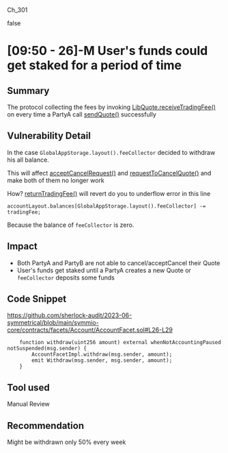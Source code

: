 Ch_301

false

# [09:50 - 26]-M  User's funds could get staked for a period of time

## Summary
The protocol collecting the fees by invoking [LibQuote.receiveTradingFee()](https://github.com/sherlock-audit/2023-06-symmetrical/blob/main/symmio-core/contracts/facets/PartyA/PartyAFacetImpl.sol#L119) on every time a PartyA call [sendQuote()](https://github.com/sherlock-audit/2023-06-symmetrical/blob/main/symmio-core/contracts/facets/PartyA/PartyAFacetImpl.sol#L21C14-L120) successfully 

## Vulnerability Detail
In the case `GlobalAppStorage.layout().feeCollector` decided to withdraw his all balance.

This will affect [acceptCancelRequest()](https://github.com/sherlock-audit/2023-06-symmetrical/blob/main/symmio-core/contracts/facets/PartyB/PartyBFacetImpl.sol#L70) and [requestToCancelQuote()](https://github.com/sherlock-audit/2023-06-symmetrical/blob/main/symmio-core/contracts/facets/PartyA/PartyAFacetImpl.sol#L136) and make both of them no longer work

How?
[returnTradingFee()](https://github.com/sherlock-audit/2023-06-symmetrical/blob/main/symmio-core/contracts/libraries/LibQuote.sol#L135-L140) will revert do you to underflow error in this line 
```solidity
accountLayout.balances[GlobalAppStorage.layout().feeCollector] -= tradingFee;
```
Because the balance of `feeCollector` is zero.

## Impact
- Both PartyA and PartyB are not able to cancel/acceptCancel their Quote 
- User's funds get staked until a PartyA creates a new Quote or `feeCollector` deposits some funds  

## Code Snippet
https://github.com/sherlock-audit/2023-06-symmetrical/blob/main/symmio-core/contracts/facets/Account/AccountFacet.sol#L26-L29
```solidity
    function withdraw(uint256 amount) external whenNotAccountingPaused notSuspended(msg.sender) {
        AccountFacetImpl.withdraw(msg.sender, amount);
        emit Withdraw(msg.sender, msg.sender, amount);
    }
```
## Tool used

Manual Review

## Recommendation
Might be withdrawn only 50% every week